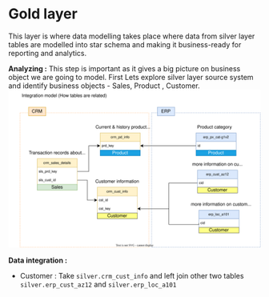 # Gold layer
This layer is where data modelling takes place where data from silver layer tables are modelled into star schema and making it business-ready for reporting and analytics.

<b>Analyzing :</b> This step is important as it gives a big picture on business object we are going to model. First Lets explore silver layer source system and identify business objects - Sales, Product , Customer. 
<img src="https://github.com/sumedhadewan/sql_datawarehouse_project/blob/main/docs/images/integration_model.drawio_final.svg">

<b>Data integration :</b> 
- Customer : Take `silver.crm_cust_info` and left join other two tables `silver.erp_cust_az12` and `silver.erp_loc_a101`
